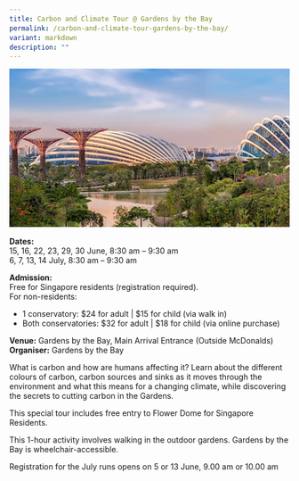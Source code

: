 ```yaml
---
title: Carbon and Climate Tour @ Gardens by the Bay
permalink: /carbon-and-climate-tour-gardens-by-the-bay/
variant: markdown
description: ""
---
```

![carbon and climate tour at gardens by the bay](/images/Tours/GBTB_carbonandclimatetour.jpg)


**Dates:** <br>
15, 16, 22, 23, 29, 30 June, 8:30 am – 9:30 am  
6, 7, 13, 14 July, 8:30 am – 9:30 am<br>

**Admission:**<br>
Free for Singapore residents (registration required). <br>
For non-residents:<br>
* 1 conservatory: $24 for adult | $15 for child (via walk in)<br>
* Both conservatories: $32 for adult | $18 for child (via online purchase)<br>

**Venue:** Gardens by the Bay, Main Arrival Entrance (Outside McDonalds)<br>
**Organiser:** Gardens by the Bay

What is carbon and how are humans affecting it? Learn about the different colours of carbon, carbon sources and sinks as it moves through the environment and what this means for a changing climate, while discovering the secrets to cutting carbon in the Gardens.&nbsp;

This special tour includes free entry to Flower Dome for Singapore Residents.

This 1-hour activity involves walking in the outdoor gardens. Gardens by the Bay is wheelchair-accessible.

Registration for the July runs opens on 5 or 13 June, 9.00 am or 10.00 am

<a class="btn-link" target="_blank" href="https://www.eventbrite.com/e/nature-and-sustainability-tour-carbon-and-climate-june-tickets-891468194367?aff=ebdsoporgprofile">
	<img src="/images/gogreensg_website-32.png">
</a>

<style>
	.btn-link {
		display: none;
	}
	a.btn-link[target="_blank"]:after {
	display: none;
}
	.btn-link > img {
		width: 100%;
	}
</style>